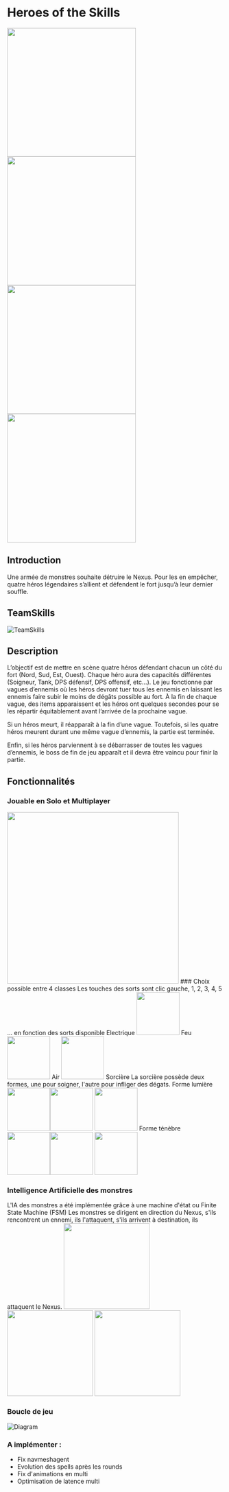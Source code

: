 # Heroes of the Skills

<img src="Screenshots/view.png" width="300"><img src="Screenshots/view2.png" width="300">
<img src="Screenshots/view3.png" width="300"><img src="Screenshots/view4.png" width="300">

## Introduction

Une armée de monstres souhaite détruire le Nexus. Pour les en empêcher, quatre héros légendaires s’allient et défendent le fort jusqu’à leur dernier souffle.

## TeamSkills

![TeamSkills](Doc/Team.png?raw=true "TeamSkills")

## Description

L’objectif est de mettre en scène quatre héros défendant chacun un côté du fort (Nord, Sud, Est, Ouest).
Chaque héro aura des capacités différentes (Soigneur, Tank, DPS défensif, DPS offensif, etc…).
Le jeu fonctionne par vagues d’ennemis où les héros devront tuer tous les ennemis en laissant les ennemis faire subir le moins de dégâts possible au fort. À la fin de chaque vague, des items apparaissent et les héros ont quelques secondes pour se les répartir équitablement avant l’arrivée de la prochaine vague.

Si un héros meurt, il réapparaît à la fin d’une vague. Toutefois, si les quatre héros meurent durant une même vague d’ennemis, la partie est terminée.

Enfin, si les héros parviennent à se débarrasser de toutes les vagues d’ennemis, le boss de fin de jeu apparaît et il devra être vaincu pour finir la partie.

## Fonctionnalités

### Jouable en Solo et Multiplayer
<img src="Screenshots/multi.png" width="400">
### Choix possible entre 4 classes
Les touches des sorts sont clic gauche, 1, 2, 3, 4, 5 ... en fonction des sorts disponible
Electrique
<img src="Screenshots/elecauto.png" width="100">
Feu
<img src="Screenshots/fireauto.png" width="100">
Air
<img src="Screenshots/windauto.png" width="100">
Sorcière
La sorcière possède deux formes, une pour soigner, l'autre pour infliger des dégats.
Forme lumière
<img src="Screenshots/sorclightauto.png" width="100"><img src="Screenshots/sorclightform.png" width="100"> <img src="Screenshots/sorclight2.png" width="100">
Forme ténèbre
<img src="Screenshots/sorcdarkauto.png" width="100"><img src="Screenshots/sorcdarkform.png" width="100"> <img src="Screenshots/sorcdark2.png" width="100">

### Intelligence Artificielle des monstres
L'IA des monstres a été implémentée grâce à une machine d'état ou Finite State Machine (FSM)
Les monstres se dirigent en direction du Nexus, s'ils rencontrent un ennemi, ils l'attaquent, s'ils arrivent à destination, ils attaquent le Nexus.
<img src="Screenshots/survivalbehaviour.png" width="200"><img src="Screenshots/attacknexus.png" width="200"> <img src="Screenshots/chase.png" width="200">

### Boucle de jeu

![Diagram](Doc/GameLoop.png?raw=true "Game loop structure")

### A implémenter :

- Fix navmeshagent
- Evolution des spells après les rounds
- Fix d'animations en multi
- Optimisation de latence multi

